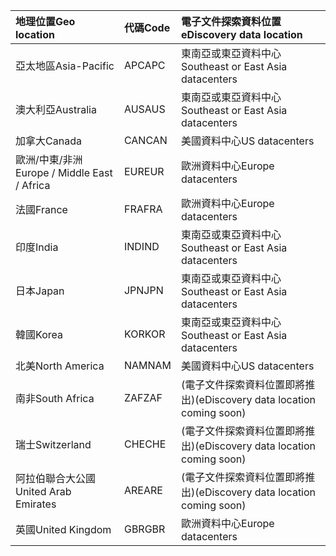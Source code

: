 
|<span data-ttu-id="fbce5-101">**地理位置**</span><span class="sxs-lookup"><span data-stu-id="fbce5-101">**Geo location**</span></span>             |<span data-ttu-id="fbce5-102">**代碼**</span><span class="sxs-lookup"><span data-stu-id="fbce5-102">**Code**</span></span>|<span data-ttu-id="fbce5-103">**電子文件探索資料位置**</span><span class="sxs-lookup"><span data-stu-id="fbce5-103">**eDiscovery data location**</span></span>      |
|:----------------------------|:-------|:---------------------------------|
|<span data-ttu-id="fbce5-104">亞太地區</span><span class="sxs-lookup"><span data-stu-id="fbce5-104">Asia-Pacific</span></span>                 |<span data-ttu-id="fbce5-105">APC</span><span class="sxs-lookup"><span data-stu-id="fbce5-105">APC</span></span>     |<span data-ttu-id="fbce5-106">東南亞或東亞資料中心</span><span class="sxs-lookup"><span data-stu-id="fbce5-106">Southeast or East Asia datacenters</span></span>|
|<span data-ttu-id="fbce5-107">澳大利亞</span><span class="sxs-lookup"><span data-stu-id="fbce5-107">Australia</span></span>                    |<span data-ttu-id="fbce5-108">AUS</span><span class="sxs-lookup"><span data-stu-id="fbce5-108">AUS</span></span>     |<span data-ttu-id="fbce5-109">東南亞或東亞資料中心</span><span class="sxs-lookup"><span data-stu-id="fbce5-109">Southeast or East Asia datacenters</span></span>|
|<span data-ttu-id="fbce5-110">加拿大</span><span class="sxs-lookup"><span data-stu-id="fbce5-110">Canada</span></span>                       |<span data-ttu-id="fbce5-111">CAN</span><span class="sxs-lookup"><span data-stu-id="fbce5-111">CAN</span></span>     |<span data-ttu-id="fbce5-112">美國資料中心</span><span class="sxs-lookup"><span data-stu-id="fbce5-112">US datacenters</span></span>                    |
|<span data-ttu-id="fbce5-113">歐洲/中東/非洲</span><span class="sxs-lookup"><span data-stu-id="fbce5-113">Europe / Middle East / Africa</span></span>|<span data-ttu-id="fbce5-114">EUR</span><span class="sxs-lookup"><span data-stu-id="fbce5-114">EUR</span></span>     |<span data-ttu-id="fbce5-115">歐洲資料中心</span><span class="sxs-lookup"><span data-stu-id="fbce5-115">Europe datacenters</span></span>                |
|<span data-ttu-id="fbce5-116">法國</span><span class="sxs-lookup"><span data-stu-id="fbce5-116">France</span></span>                       |<span data-ttu-id="fbce5-117">FRA</span><span class="sxs-lookup"><span data-stu-id="fbce5-117">FRA</span></span>     |<span data-ttu-id="fbce5-118">歐洲資料中心</span><span class="sxs-lookup"><span data-stu-id="fbce5-118">Europe datacenters</span></span>                |
|<span data-ttu-id="fbce5-119">印度</span><span class="sxs-lookup"><span data-stu-id="fbce5-119">India</span></span>                        |<span data-ttu-id="fbce5-120">IND</span><span class="sxs-lookup"><span data-stu-id="fbce5-120">IND</span></span>     |<span data-ttu-id="fbce5-121">東南亞或東亞資料中心</span><span class="sxs-lookup"><span data-stu-id="fbce5-121">Southeast or East Asia datacenters</span></span>|
|<span data-ttu-id="fbce5-122">日本</span><span class="sxs-lookup"><span data-stu-id="fbce5-122">Japan</span></span>                        |<span data-ttu-id="fbce5-123">JPN</span><span class="sxs-lookup"><span data-stu-id="fbce5-123">JPN</span></span>     |<span data-ttu-id="fbce5-124">東南亞或東亞資料中心</span><span class="sxs-lookup"><span data-stu-id="fbce5-124">Southeast or East Asia datacenters</span></span>|
|<span data-ttu-id="fbce5-125">韓國</span><span class="sxs-lookup"><span data-stu-id="fbce5-125">Korea</span></span>                        |<span data-ttu-id="fbce5-126">KOR</span><span class="sxs-lookup"><span data-stu-id="fbce5-126">KOR</span></span>     |<span data-ttu-id="fbce5-127">東南亞或東亞資料中心</span><span class="sxs-lookup"><span data-stu-id="fbce5-127">Southeast or East Asia datacenters</span></span>|
|<span data-ttu-id="fbce5-128">北美</span><span class="sxs-lookup"><span data-stu-id="fbce5-128">North America</span></span>                |<span data-ttu-id="fbce5-129">NAM</span><span class="sxs-lookup"><span data-stu-id="fbce5-129">NAM</span></span>     |<span data-ttu-id="fbce5-130">美國資料中心</span><span class="sxs-lookup"><span data-stu-id="fbce5-130">US datacenters</span></span>                    |
|<span data-ttu-id="fbce5-131">南非</span><span class="sxs-lookup"><span data-stu-id="fbce5-131">South Africa</span></span>                 |<span data-ttu-id="fbce5-132">ZAF</span><span class="sxs-lookup"><span data-stu-id="fbce5-132">ZAF</span></span>     |<span data-ttu-id="fbce5-133">(電子文件探索資料位置即將推出)</span><span class="sxs-lookup"><span data-stu-id="fbce5-133">(eDiscovery data location coming soon)</span></span>|
|<span data-ttu-id="fbce5-134">瑞士</span><span class="sxs-lookup"><span data-stu-id="fbce5-134">Switzerland</span></span>                  |<span data-ttu-id="fbce5-135">CHE</span><span class="sxs-lookup"><span data-stu-id="fbce5-135">CHE</span></span>     |<span data-ttu-id="fbce5-136">(電子文件探索資料位置即將推出)</span><span class="sxs-lookup"><span data-stu-id="fbce5-136">(eDiscovery data location coming soon)</span></span>|
|<span data-ttu-id="fbce5-137">阿拉伯聯合大公國</span><span class="sxs-lookup"><span data-stu-id="fbce5-137">United Arab Emirates</span></span>         |<span data-ttu-id="fbce5-138">ARE</span><span class="sxs-lookup"><span data-stu-id="fbce5-138">ARE</span></span>     |<span data-ttu-id="fbce5-139">(電子文件探索資料位置即將推出)</span><span class="sxs-lookup"><span data-stu-id="fbce5-139">(eDiscovery data location coming soon)</span></span>|
|<span data-ttu-id="fbce5-140">英國</span><span class="sxs-lookup"><span data-stu-id="fbce5-140">United Kingdom</span></span>               |<span data-ttu-id="fbce5-141">GBR</span><span class="sxs-lookup"><span data-stu-id="fbce5-141">GBR</span></span>     |<span data-ttu-id="fbce5-142">歐洲資料中心</span><span class="sxs-lookup"><span data-stu-id="fbce5-142">Europe datacenters</span></span>                |
